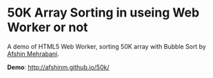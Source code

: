 50K Array Sorting in useing Web Worker or not
===

A demo of HTML5 Web Worker, sorting 50K array with Bubble Sort by [Afshin Mehrabani](http://afshinm.name/).

**Demo**: http://afshinm.github.io/50k/
